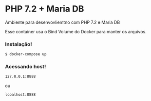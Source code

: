 # PHP 7.2 + Maria DB

Ambiente para desenvovliemtno com PHP 7.2 e Maria DB

Esse container usa o Bind Volume do Docker para manter os arquivos.

### Instalação!
```sh
$ docker-compose up
```

### Acessando host!
```sh
127.0.0.1:8888
```
ou 
```sh
lcoalhost:8888
```




